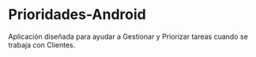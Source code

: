 # Prioridades-Android
Aplicación diseñada para ayudar a Gestionar y Priorizar tareas cuando se trabaja con Clientes.
